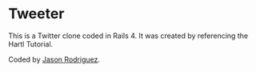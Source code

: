 # Tweeter
This is a Twitter clone coded in Rails 4. It was created by referencing the Hartl Tutorial. 

Coded by [Jason Rodriguez](http://jasonrodriguez.net/index.html).
